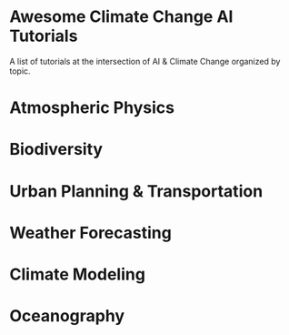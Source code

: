 # Awesome Climate Change AI Tutorials
A list of tutorials at the intersection of AI &amp; Climate Change organized by topic.

# Atmospheric Physics

# Biodiversity

# Urban Planning & Transportation

# Weather Forecasting

# Climate Modeling

# Oceanography

